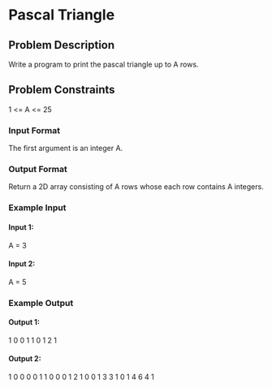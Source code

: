 # Pascal Triangle

## Problem Description

Write a program to print the pascal triangle up to A rows.

## Problem Constraints

1 <= A <= 25

### Input Format
The first argument is an integer A.

### Output Format
Return a 2D array consisting of A rows whose each row contains A integers.


### Example Input

#### Input 1:
A = 3

#### Input 2:
A = 5

### Example Output
#### Output 1:

1 0 0
1 1 0
1 2 1
#### Output 2:

1 0 0 0 0
1 1 0 0 0
1 2 1 0 0
1 3 3 1 0
1 4 6 4 1 